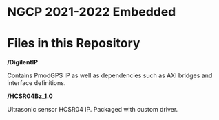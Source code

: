 # NGCP 2021-2022 Embedded 

<h1> Files in this Repository </h1>

__/DigilentIP__

Contains PmodGPS IP as well as dependencies such as AXI bridges and interface definitions.

__/HCSR04Bz_1.0__

Ultrasonic sensor HCSR04 IP. Packaged with custom driver. 


